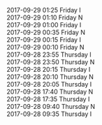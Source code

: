 2017-09-29 01:25 Friday  I  
2017-09-29 01:10 Friday  N  
2017-09-29 01:00 Friday  I  
2017-09-29 00:35 Friday  N  
2017-09-29 00:15 Friday  I  
2017-09-29 00:10 Friday  N  
2017-09-28 23:55 Thursday  I  
2017-09-28 23:50 Thursday  N  
2017-09-28 20:15 Thursday  I  
2017-09-28 20:10 Thursday  N  
2017-09-28 20:05 Thursday  I  
2017-09-28 17:40 Thursday  N  
2017-09-28 17:35 Thursday  I  
2017-09-28 09:40 Thursday  N  
2017-09-28 09:35 Thursday  I  
